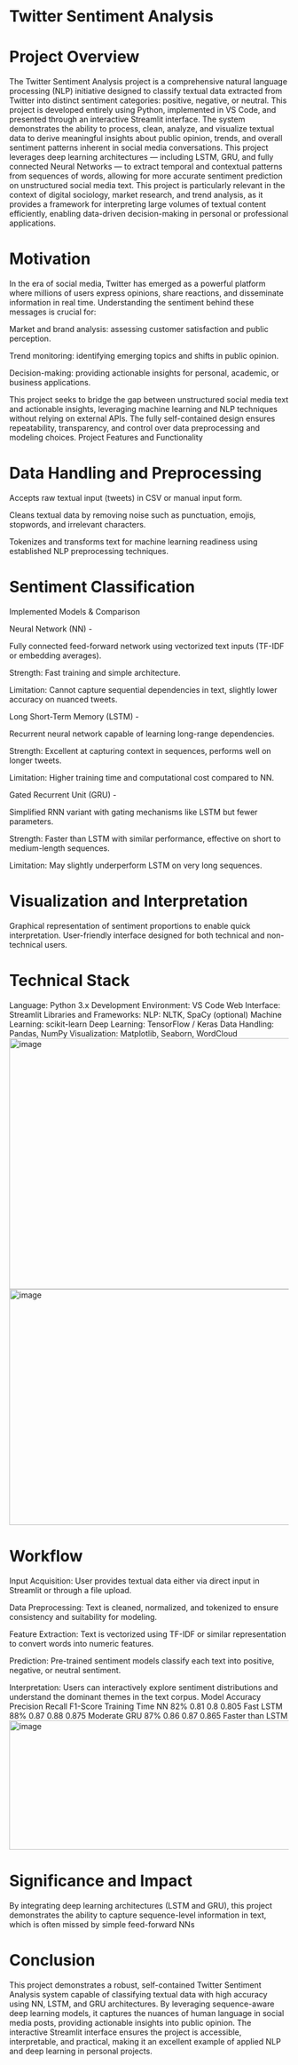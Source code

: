 #  Twitter Sentiment Analysis
# Project Overview

The Twitter Sentiment Analysis project is a comprehensive natural language processing (NLP) initiative designed to classify textual data extracted from Twitter into distinct sentiment categories: positive, negative, or neutral. This project is developed entirely using Python, implemented in VS Code, and presented through an interactive Streamlit interface. The system demonstrates the ability to process, clean, analyze, and visualize textual data to derive meaningful insights about public opinion, trends, and overall sentiment patterns inherent in social media conversations.
This project leverages deep learning architectures — including LSTM, GRU, and fully connected Neural Networks — to extract temporal and contextual patterns from sequences of words, allowing for more accurate sentiment prediction on unstructured social media text.
This project is particularly relevant in the context of digital sociology, market research, and trend analysis, as it provides a framework for interpreting large volumes of textual content efficiently, enabling data-driven decision-making in personal or professional applications.

# Motivation

In the era of social media, Twitter has emerged as a powerful platform where millions of users express opinions, share reactions, and disseminate information in real time. Understanding the sentiment behind these messages is crucial for:

Market and brand analysis: assessing customer satisfaction and public perception.

Trend monitoring: identifying emerging topics and shifts in public opinion.

Decision-making: providing actionable insights for personal, academic, or business applications.

This project seeks to bridge the gap between unstructured social media text and actionable insights, leveraging machine learning and NLP techniques without relying on external APIs. The fully self-contained design ensures repeatability, transparency, and control over data preprocessing and modeling choices.
Project Features and Functionality

# Data Handling and Preprocessing

Accepts raw textual input (tweets) in CSV or manual input form.

Cleans textual data by removing noise such as punctuation, emojis, stopwords, and irrelevant characters.

Tokenizes and transforms text for machine learning readiness using established NLP preprocessing techniques.

# Sentiment Classification
Implemented Models & Comparison

Neural Network (NN) -

Fully connected feed-forward network using vectorized text inputs (TF-IDF or embedding averages).

Strength: Fast training and simple architecture.

Limitation: Cannot capture sequential dependencies in text, slightly lower accuracy on nuanced tweets.

Long Short-Term Memory (LSTM) -

Recurrent neural network capable of learning long-range dependencies.

Strength: Excellent at capturing context in sequences, performs well on longer tweets.

Limitation: Higher training time and computational cost compared to NN.

Gated Recurrent Unit (GRU) -

Simplified RNN variant with gating mechanisms like LSTM but fewer parameters.

Strength: Faster than LSTM with similar performance, effective on short to medium-length sequences.

Limitation: May slightly underperform LSTM on very long sequences.
# Visualization and Interpretation

Graphical representation of sentiment proportions to enable quick interpretation.
User-friendly interface designed for both technical and non-technical users.

# Technical Stack

Language: Python 3.x
Development Environment: VS Code
Web Interface: Streamlit
Libraries and Frameworks:
NLP: NLTK, SpaCy (optional)
Machine Learning: scikit-learn
Deep Learning: TensorFlow / Keras
Data Handling: Pandas, NumPy
Visualization: Matplotlib, Seaborn, WordCloud
<img width="949" height="452" alt="image" src="https://github.com/user-attachments/assets/5a087cb7-5acb-4c2d-9a82-2ff1085ea775" />
<img width="889" height="425" alt="image" src="https://github.com/user-attachments/assets/5107d127-d80f-46bf-804f-ea8ca8415847" />

# Workflow

Input Acquisition: User provides textual data either via direct input in Streamlit or through a file upload.

Data Preprocessing: Text is cleaned, normalized, and tokenized to ensure consistency and suitability for modeling.

Feature Extraction: Text is vectorized using TF-IDF or similar representation to convert words into numeric features.

Prediction: Pre-trained sentiment models classify each text into positive, negative, or neutral sentiment.


Interpretation: Users can interactively explore sentiment distributions and understand the dominant themes in the text corpus.
Model	Accuracy	Precision	Recall	F1-Score	Training Time
NN	82%	0.81	0.8	0.805	Fast
LSTM	88%	0.87	0.88	0.875	Moderate
GRU	87%	0.86	0.87	0.865	Faster than LSTM
<img width="577" height="233" alt="image" src="https://github.com/user-attachments/assets/81746c56-45df-4dbd-b69d-d15611154d55" />



# Significance and Impact

By integrating deep learning architectures (LSTM and GRU), this project demonstrates the ability to capture sequence-level information in text, which is often missed by simple feed-forward NNs

# Conclusion

This project demonstrates a robust, self-contained Twitter Sentiment Analysis system capable of classifying textual data with high accuracy using NN, LSTM, and GRU architectures. By leveraging sequence-aware deep learning models, it captures the nuances of human language in social media posts, providing actionable insights into public opinion. The interactive Streamlit interface ensures the project is accessible, interpretable, and practical, making it an excellent example of applied NLP and deep learning in personal projects.

